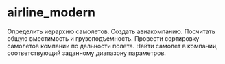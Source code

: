 # airline_modern
Определить иерархию самолетов. Создать авиакомпанию. Посчитать общую вместимость и грузоподъемность. Провести сортировку самолетов компании по дальности полета. Найти самолет в компании, соответствующий заданному диапазону параметров.

